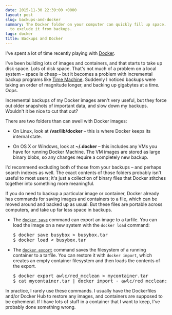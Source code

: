 ```yaml
---
date: 2015-11-30 22:39:00 +0000
layout: post
slug: backups-and-docker
summary: The Docker folder on your computer can quickly fill up space. Don't forget
  to exclude it from backups.
tags: docker
title: Backups and Docker
---
```


I've spent a lot of time recently playing with [Docker](http://www.docker.com/).

I've been building lots of images and containers, and that starts to take up disk space.
Lots of disk space.
That's not much of a problem on a local system &ndash; space is cheap &ndash; but it becomes a problem with incremental backup programs like [Time Machine](https://en.wikipedia.org/wiki/Time_Machine_(OS_X)).
Suddenly I noticed backups were taking an order of magnitude longer, and backing up gigabytes at a time.
Oops.

Incremental backups of my Docker images aren't very useful, but they force out older snapshots of important data, and slow down my backups.
Wouldn't it be nice to cut that out?

<!-- summary -->

There are two folders than can swell with Docker images:

* On Linux, look at **/var/lib/docker** &ndash; this is where Docker keeps its internal state.

* On OS X or Windows, look at **~/.docker** &ndash; this includes any VMs you have for running Docker Machine. The VM images are stored as large binary blobs, so any changes require a completely new backup.

I'd recommend excluding both of those from your backups &ndash; and perhaps search indexes as well.
The exact contents of those folders probably isn't useful to most users; it's just a collection of binary files that Docker stitches together into something more meaningful.

If you do need to backup a particular image or container, Docker already has commands for saving images and containers to a file, which can be moved around and backed up as usual.
But these files are portable across computers, and take up far less space in backups.

*   The [`docker save`](http://docs.docker.com/engine/reference/commandline/save/) command can export an image to a tarfile.
    You can load the image on a new system with the `docker load` command:

    <!-- ```console
    $ docker save busybox > busybox.tar
    $ docker load < busybox.tar
    ``` -->

    <div class="codehilite"><pre><span></span><span class="gp">$</span> docker save busybox &gt; busybox.tar
    <span class="gp">$</span> docker load &lt; busybox.tar
    </pre></div>

*   The [`docker export`](http://docs.docker.com/engine/reference/commandline/export/) command saves the filesystem of a running container to a tarfile.
    You can restore it with `docker import`, which creates an empty container filesystem and then loads the contents of the export.

    <!-- ```console
    $ docker export awlc/red_mcclean > mycontainer.tar
    $ cat mycontainer.tar | docker import - awlc/red_mcclean:new
    ``` -->

    <div class="codehilite"><pre><span></span><span class="gp">$</span> docker <span class="nb">export</span> awlc/red_mcclean &gt; mycontainer.tar
    <span class="gp">$</span> cat mycontainer.tar <span class="p">|</span> docker import - awlc/red_mcclean:new
    </pre></div>

In practice, I rarely use these commands.
I usually have the Dockerfiles and/or Docker Hub to restore any images, and containers are supposed to be ephemeral.
If I have lots of stuff in a container that I want to keep, I've probably done something wrong.

